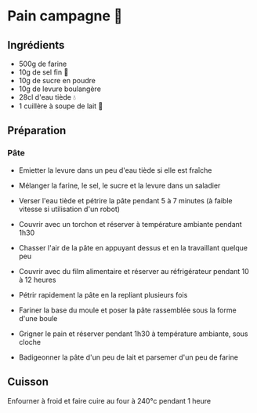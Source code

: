# Pain campagne 🥖

## Ingrédients

- 500g de farine
- 10g de sel fin 🧂
- 10g de sucre en poudre
- 10g de levure boulangère
- 28cl d'eau tiède 💧
- 1 cuillère à soupe de lait 🥛

## Préparation

### Pâte

- Emietter la levure dans un peu d'eau tiède si elle est fraîche
- Mélanger la farine, le sel, le sucre et la levure dans un saladier
- Verser l'eau tiède et pétrire la pâte pendant 5 à 7 minutes (à faible vitesse si utilisation d'un robot)
- Couvrir avec un torchon et réserver à température ambiante pendant 1h30

- Chasser l'air de la pâte en appuyant dessus et en la travaillant quelque peu
- Couvrir avec du film alimentaire et réserver au réfrigérateur pendant 10 à 12 heures

- Pétrir rapidement la pâte en la repliant plusieurs fois
- Fariner la base du moule et poser la pâte rassemblée sous la forme d'une boule
- Grigner le pain et réserver pendant 1h30 à température ambiante, sous cloche

- Badigeonner la pâte d'un peu de lait et parsemer d'un peu de farine

## Cuisson

Enfourner à froid et faire cuire au four à 240°c pendant 1 heure
